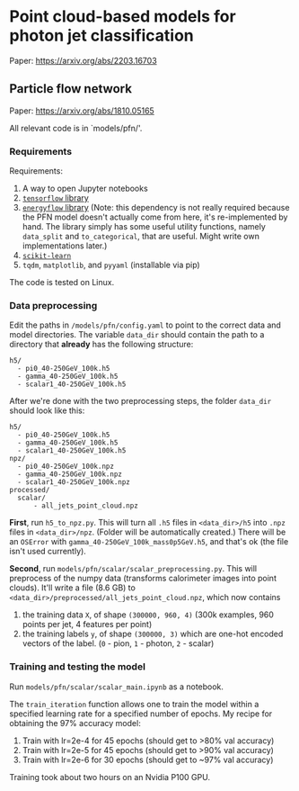 # Point cloud-based models for photon jet classification

Paper: https://arxiv.org/abs/2203.16703

## Particle flow network

Paper: https://arxiv.org/abs/1810.05165

All relevant code is in `models/pfn/'.

### Requirements

Requirements:
1. A way to open Jupyter notebooks
2. [`tensorflow` library](https://www.tensorflow.org/install/pip)
3. [`energyflow` library](https://energyflow.network/installation) (Note: this dependency is not really required because the PFN model doesn't actually come from here, it's re-implemented by hand. The library simply has some useful utility functions, namely `data_split` and `to_categorical`, that are useful. Might write own implementations later.)
4. [`scikit-learn`](https://scikit-learn.org/stable)
5. `tqdm`, `matplotlib`, and `pyyaml` (installable via pip)

The code is tested on Linux.

### Data preprocessing

Edit the paths in `/models/pfn/config.yaml` to point to the correct data and model directories. The variable `data_dir` should contain the path to a directory that **already** has the following structure:

```
h5/
  - pi0_40-250GeV_100k.h5
  - gamma_40-250GeV_100k.h5
  - scalar1_40-250GeV_100k.h5
```

After we're done with the two preprocessing steps, the folder `data_dir` should look like this:

```
h5/
  - pi0_40-250GeV_100k.h5
  - gamma_40-250GeV_100k.h5
  - scalar1_40-250GeV_100k.h5
npz/
  - pi0_40-250GeV_100k.npz
  - gamma_40-250GeV_100k.npz
  - scalar1_40-250GeV_100k.npz
processed/
  scalar/
      - all_jets_point_cloud.npz
```

**First**, run `h5_to_npz.py`. This will turn all `.h5` files in `<data_dir>/h5` into `.npz` files in `<data_dir>/npz`. (Folder will be automatically created.) There will be an `OSError` with `gamma_40-250GeV_100k_mass0p5GeV.h5`, and that's ok (the file isn't used currently).

**Second**, run `models/pfn/scalar/scalar_preprocessing.py`. This will preprocess of the numpy data (transforms calorimeter images into point clouds). It'll write a file (8.6 GB) to `<data_dir>/preprocessed/all_jets_point_cloud.npz`, which now contains
1. the training data `X`, of shape `(300000, 960, 4)` (300k examples, 960 points per jet, 4 features per point)
2. the training labels `y`, of shape `(300000, 3)` which are one-hot encoded vectors of the label. (`0` - pion, `1` - photon, `2` - scalar)

### Training and testing the model

Run `models/pfn/scalar/scalar_main.ipynb` as a notebook.

The `train_iteration` function allows one to train the model within a specified learning rate for a specified number of epochs. My recipe for obtaining the 97% accuracy model:

1. Train with lr=2e-4 for 45 epochs (should get to >80% val accuracy)
2. Train with lr=2e-5 for 45 epochs (should get to >90% val accuracy)
3. Train with lr=2e-6 for 30 epochs (should get to ~97% val accuracy)

Training took about two hours on an Nvidia P100 GPU.
